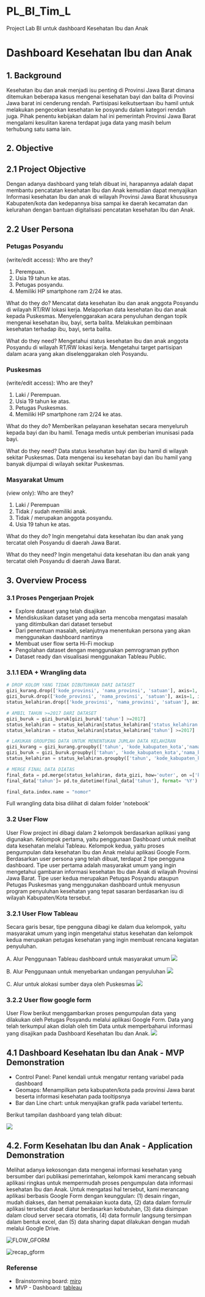 # PL_BI_Tim_L
Project Lab BI untuk dashboard Kesehatan Ibu dan Anak

# **Dashboard Kesehatan Ibu dan Anak**

## **1. Background**
Kesehatan ibu dan anak menjadi isu penting di Provinsi Jawa Barat dimana ditemukan beberapa kasus mengenai kesehatan bayi dan balita di Provinsi Jawa barat ini cenderung rendah. Partisipasi keikutsertaan ibu hamil untuk melakukan pengecekan kesehatan ke posyandu dalam kategori rendah juga. Pihak penentu kebijakan dalam hal ini pemerintah Provinsi Jawa Barat mengalami kesulitan karena terdapat juga data yang masih belum terhubung satu sama lain.

## **2. Objective**
## **2.1 Project Objective**
Dengan adanya dashboard yang telah dibuat ini, harapannya adalah dapat membantu pencatatan kesehatan Ibu dan Anak kemudian dapat menyajikan Informasi kesehatan Ibu dan anak di wilayah Provinsi Jawa Barat khususnya Kabupaten/kota dan kedepannya bisa sampai ke daerah kecamatan dan kelurahan dengan bantuan digitalisasi pencatatan kesehatan Ibu dan Anak.

## **2.2 User Persona**

### Petugas Posyandu
(write/edit access):
Who are they?
1. Perempuan.
2. Usia 19 tahun ke atas.
3. Petugas posyandu.
4. Memiliki HP smartphone ram 2/24 ke atas.

What do they do?
Mencatat data kesehatan ibu dan anak anggota Posyandu di wilayah RT/RW lokasi kerja.
Melaporkan data kesehatan ibu dan anak kepada Puskesmas.
Menyelenggarakan acara penyuluhan dengan topik mengenai kesehatan ibu, bayi, serta balita.
Melakukan pembinaan kesehatan terhadap ibu, bayi, serta balita.

What do they need?
Mengetahui status kesehatan ibu dan anak anggota Posyandu di wilayah RT/RW lokasi kerja.
Mengetahui target partisipan dalam acara yang akan diselenggarakan oleh Posyandu.


### Puskesmas
(write/edit access):
Who are they?
1. Laki / Perempuan.
2. Usia 19 tahun ke atas.
3. Petugas Puskesmas.
4. Memiliki HP smartphone ram 2/24 ke atas.

What do they do?
Memberikan pelayanan kesehatan secara menyeluruh kepada bayi dan ibu hamil.
Tenaga medis untuk pemberian imunisasi pada bayi.

What do they need?
Data status kesehatan bayi dan ibu hamil di wilayah sekitar Puskesmas.
Data mengenai isu kesehatan bayi dan ibu hamil yang banyak dijumpai di wilayah sekitar Puskesmas.

### Masyarakat Umum
(view only):
Who are they?
1. Laki / Perempuan
2. Tidak / sudah memiliki anak.
3. Tidak / merupakan anggota posyandu.
4. Usia 19 tahun ke atas.

What do they do?
Ingin mengetahui data kesehatan ibu dan anak yang tercatat oleh Posyandu di daerah Jawa Barat.

What do they need?
Ingin mengetahui data kesehatan ibu dan anak yang tercatat oleh Posyandu di daerah Jawa Barat.


## 3. Overview Process
### 3.1 Proses Pengerjaan Projek
  * Explore dataset yang telah disajikan
  * Mendiskusikan dataset yang ada serta mencoba mengatasi masalah yang ditimbulkan dari dataset tersebut
  * Dari penentuan masalah, selanjutnya menentukan persona yang akan menggunakan dashboard nantinya
  * Membuat user flow serta Hi-Fi mockup
  * Pengolahan dataset dengan menggunakan pemrograman python
  * Dataset ready dan visualisasi menggunakan Tableau Public.

### 3.1.1 EDA + Wrangling data
```python
# DROP KOLOM YANG TIDAK DIBUTUHKAN DARI DATASET
gizi_kurang.drop(['kode_provinsi', 'nama_provinsi', 'satuan'], axis=1, inplace=True)
gizi_buruk.drop(['kode_provinsi', 'nama_provinsi', 'satuan'], axis=1, inplace=True)
status_kelahiran.drop(['kode_provinsi', 'nama_provinsi', 'satuan'], axis=1, inplace=True)

# AMBIL TAHUN >=2017 DARI DATASET 
gizi_buruk = gizi_buruk[gizi_buruk['tahun'] >=2017]
status_kelahiran = status_kelahiran[status_kelahiran['status_kelahiran'] == 'HIDUP']
status_kelahiran = status_kelahiran[status_kelahiran['tahun'] >=2017]

# LAKUKAN GROUPING DATA UNTUK MENENTUKAN JUMLAH DATA KELAHIRAN
gizi_kurang = gizi_kurang.groupby(['tahun', 'kode_kabupaten_kota','nama_kabupaten_kota'])['jumlah_balita'].sum().reset_index()
gizi_buruk = gizi_buruk.groupby(['tahun', 'kode_kabupaten_kota','nama_kabupaten_kota'])['jumlah_bayi'].sum().reset_index()
status_kelahiran = status_kelahiran.groupby(['tahun', 'kode_kabupaten_kota','nama_kabupaten_kota'])['jumlah_kelahiran'].sum().reset_index()

# MERGE FINAL DATA DIATAS
final_data = pd.merge(status_kelahiran, data_gizi, how='outer', on =['kode_kabupaten_kota', 'nama_kabupaten_kota', 'tahun'])
final_data['tahun']= pd.to_datetime(final_data['tahun'], format= '%Y')

final_data.index.name = "nomor"
```
  Full wrangling data bisa dilihat di dalam folder 'notebook'

### 3.2 User Flow
  User Flow project ini dibagi dalam 2 kelompok berdasarkan aplikasi yang digunakan. Kelompok pertama, yaitu penggunaan Dashboard untuk melihat data kesehatan melalui Tableau. Kelompok kedua, yaitu proses pengumpulan data kesehatan Ibu dan Anak melalui aplikasi Google Form.
  Berdasarkan user persona yang telah dibuat, terdapat 2 tipe pengguna dashboard. Tipe user pertama adalah masyarakat umum yang ingin mengetahui gambaran informasi kesehatan Ibu dan Anak di wilayah Provinsi Jawa Barat. Tipe user kedua merupakan Petugas Posyandu ataupun Petugas Puskesmas yang menggunakan dashboard untuk menyusun program penyuluhan kesehatan yang tepat sasaran berdasarkan isu di wilayah Kabupaten/Kota tersebut.

### 3.2.1 User Flow Tableau 
  Secara garis besar, tipe pengguna dibagi ke dalam dua kelompok, yaitu masyarakat umum yang ingin mengetahui 
 status kesehatan dan kelompok kedua merupakan petugas kesehatan yang ingin membuat rencana kegiatan penyuluhan.
 
 A. Alur Penggunaan Tableau dashboard untuk masyarakat umum
![](https://cdn.discordapp.com/attachments/1013003936212459561/1018065561470648340/FLOW_01.png)

B. Alur Penggunaan untuk menyebarkan undangan penyuluhan
![](https://cdn.discordapp.com/attachments/1013003936212459561/1018065562053644328/FLOW_03.png)

C. Alur untuk alokasi sumber daya oleh Puskesmas
![](https://cdn.discordapp.com/attachments/1013003936212459561/1018065562288521236/FLOW_04.png)


### 3.2.2 User flow google form
User Flow berikut menggambarkan proses pengumpulan data yang dilakukan oleh Petugas Posyandu melalui aplikasi Google Form. 
Data yang telah terkumpul akan diolah oleh tim Data untuk memperbaharui informasi yang disajikan pada Dashboard Kesehatan Ibu dan Anak.
![](https://cdn.discordapp.com/attachments/1013003936212459561/1018065561734885386/FLOW_02.png)
## 4.1 Dashboard Kesehatan Ibu dan Anak - MVP Demonstration
 * Control Panel: Panel kendali untuk mengatur rentang variabel pada dashboard
 * Geomaps: Menampilkan peta kabupaten/kota pada provinsi Jawa barat beserta informasi kesehatan pada tooltipsnya
 * Bar dan Line chart: untuk menyajikan grafik pada variabel tertentu.

Berikut tampilan dashboard yang telah dibuat:

![](https://cdn.discordapp.com/attachments/712435030781067264/1018459729065947186/unknown.png)

## 4.2. Form Kesehatan Ibu dan Anak - Application Demonstration
Melihat adanya kekosongan data mengenai informasi kesehatan yang bersumber dari publikasi pemerintahan, kelompok kami merancang sebuah aplikasi ringkas untuk mempermudah proses pengumpulan data informasi kesehatan Ibu dan Anak.
Untuk mengatasi hal tersebut, kami merancang aplikasi berbasis Google Form dengan keunggulan: (1) desain ringan, mudah diakses, dan hemat pemakaian kuota data, (2) data dalam formulir aplikasi tersebut dapat diatur berdasarkan kebutuhan, (3) data disimpan dalam cloud server secara otomatis, (4) data formulir langsung tersimpan dalam bentuk excel, dan (5) data sharing dapat dilakukan dengan mudah melalui Google Drive.

![FLOW_GFORM](https://user-images.githubusercontent.com/102814373/189521890-1a8777ac-58d0-4c4e-aee2-9a254b44d950.png)

![recap_gform](https://user-images.githubusercontent.com/102814373/189521909-69e272c5-e06c-4553-af24-38c1fa92b18f.png)


### Referense 
- Brainstorming board: [miro](https://miro.com/app/board/uXjVPceKE1w=/?share_link_id=9592509117)
- MVP - Dashboard: [tableau](https://public.tableau.com/app/profile/andi.cahyono/viz/DashboardKesehatanIbudanAnak/MVP_Dashboard#1)
